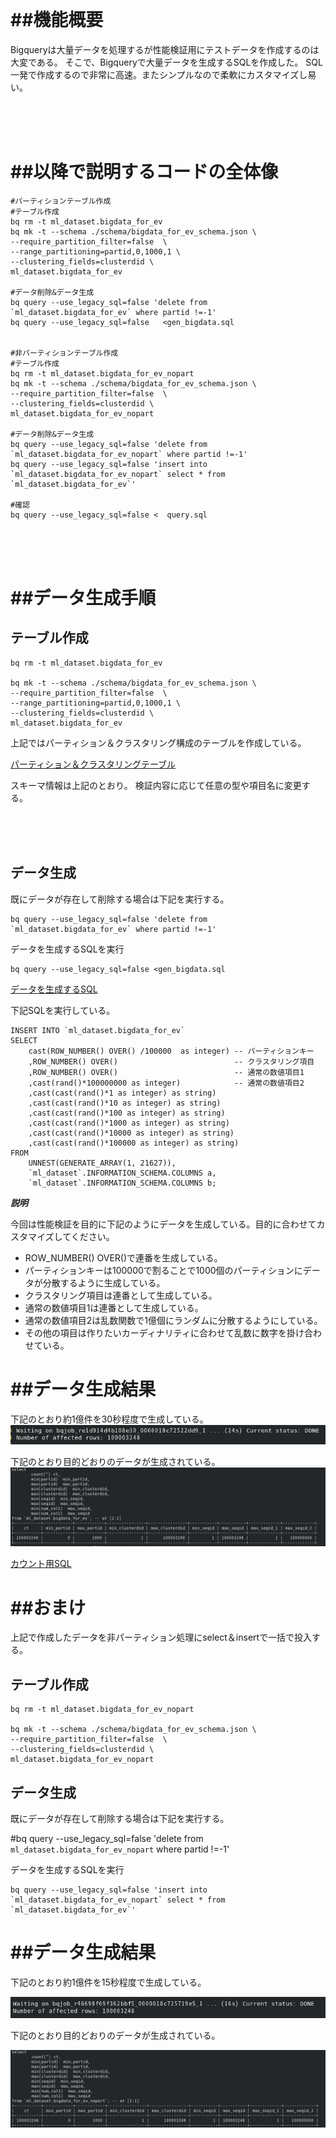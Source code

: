 
<br><br><br> 
# ##機能概要
Bigqueryは大量データを処理するが性能検証用にテストデータを作成するのは大変である。
そこで、Bigqueryで大量データを生成するSQLを作成した。
SQL一発で作成するので非常に高速。またシンプルなので柔軟にカスタマイズし易い。

<br><br><br> 
# ##以降で説明するコードの全体像
```
#パーティションテーブル作成
#テーブル作成
bq rm -t ml_dataset.bigdata_for_ev
bq mk -t --schema ./schema/bigdata_for_ev_schema.json \
--require_partition_filter=false  \
--range_partitioning=partid,0,1000,1 \
--clustering_fields=clusterdid \
ml_dataset.bigdata_for_ev

#データ削除&データ生成
bq query --use_legacy_sql=false 'delete from `ml_dataset.bigdata_for_ev` where partid !=-1'
bq query --use_legacy_sql=false   <gen_bigdata.sql


#非パーティションテーブル作成
#テーブル作成
bq rm -t ml_dataset.bigdata_for_ev_nopart
bq mk -t --schema ./schema/bigdata_for_ev_schema.json \
--require_partition_filter=false  \
--clustering_fields=clusterdid \
ml_dataset.bigdata_for_ev_nopart

#データ削除&データ生成
bq query --use_legacy_sql=false 'delete from `ml_dataset.bigdata_for_ev_nopart` where partid !=-1'
bq query --use_legacy_sql=false 'insert into `ml_dataset.bigdata_for_ev_nopart` select * from `ml_dataset.bigdata_for_ev`'

#確認
bq query --use_legacy_sql=false <  query.sql
```


<br><br><br> 
# ##データ生成手順

## テーブル作成


```
bq rm -t ml_dataset.bigdata_for_ev

bq mk -t --schema ./schema/bigdata_for_ev_schema.json \
--require_partition_filter=false  \
--range_partitioning=partid,0,1000,1 \
--clustering_fields=clusterdid \
ml_dataset.bigdata_for_ev
```

上記ではパーティション＆クラスタリング構成のテーブルを作成している。

[パーティション＆クラスタリングテーブル](./schema/bigdata_for_ev_schema.json)
   
スキーマ情報は上記のとおり。
検証内容に応じて任意の型や項目名に変更する。


<br><br><br> 

## データ生成

既にデータが存在して削除する場合は下記を実行する。
```
bq query --use_legacy_sql=false 'delete from `ml_dataset.bigdata_for_ev` where partid !=-1'
```

データを生成するSQLを実行


```
bq query --use_legacy_sql=false <gen_bigdata.sql
```

[データを生成するSQL](./gen_bigdata.sql)


下記SQLを実行している。

```
INSERT INTO `ml_dataset.bigdata_for_ev` 
SELECT
	cast(ROW_NUMBER() OVER() /100000  as integer) -- パーティションキー
	,ROW_NUMBER() OVER()                          -- クラスタリング項目
	,ROW_NUMBER() OVER()                          -- 通常の数値項目1
	,cast(rand()*100000000 as integer)            -- 通常の数値項目2 
	,cast(cast(rand()*1 as integer) as string) 
	,cast(cast(rand()*10 as integer) as string) 
	,cast(cast(rand()*100 as integer) as string) 
	,cast(cast(rand()*1000 as integer) as string) 
	,cast(cast(rand()*10000 as integer) as string) 
	,cast(cast(rand()*100000 as integer) as string) 
FROM 
	UNNEST(GENERATE_ARRAY(1, 21627)),
	`ml_dataset`.INFORMATION_SCHEMA.COLUMNS a,
	`ml_dataset`.INFORMATION_SCHEMA.COLUMNS b;
```

***説明***

今回は性能検証を目的に下記のようにデータを生成している。目的に合わせてカスタマイズしてください。
- ROW_NUMBER() OVER()で連番を生成している。
- パーティションキーは100000で割ることで1000個のパーティションにデータが分散するように生成している。
- クラスタリング項目は連番として生成している。
- 通常の数値項目1は連番として生成している。
- 通常の数値項目2は乱数関数で1億個にランダムに分散するようにしている。
- その他の項目は作りたいカーディナリティに合わせて乱数に数字を掛け合わせている。




# ##データ生成結果
下記のとおり約1億件を30秒程度で生成している。
![データ生成の実行時間](./img/直積での大量データ生成.jpg)

下記のとおり目的どおりのデータが生成されている。
![データ生成結果](./img/パーティションテーブルのカウント.jpg)

[カウント用SQL](./query.sql)


# ##おまけ

上記で作成したデータを非パーティション処理にselect＆insertで一括で投入する。

## テーブル作成

```
bq rm -t ml_dataset.bigdata_for_ev_nopart

bq mk -t --schema ./schema/bigdata_for_ev_schema.json \
--require_partition_filter=false  \
--clustering_fields=clusterdid \
ml_dataset.bigdata_for_ev_nopart

```

## データ生成


既にデータが存在して削除する場合は下記を実行する。

#bq query --use_legacy_sql=false 'delete from `ml_dataset.bigdata_for_ev_nopart` where partid !=-1'

データを生成するSQLを実行

```
bq query --use_legacy_sql=false 'insert into `ml_dataset.bigdata_for_ev_nopart` select * from `ml_dataset.bigdata_for_ev`'
```

# ##データ生成結果
下記のとおり約1億件を15秒程度で生成している。

![データ生成の実行時間](./img/select＆Insertでの大量データ生成.jpg)


下記のとおり目的どおりのデータが生成されている。

![データ生成結果](./img/非パーティションテーブルのカウント.jpg)

